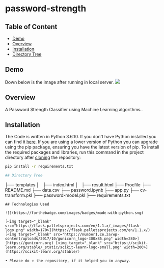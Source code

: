 # password-strength
## Table of Content
  * [Demo](#demo)
  * [Overview](#overview)
  * [Installation](#installation)
  * [Directory Tree](#directory-tree)

## Demo
Down below is the image after running in local server.
![](https://imgur.com/HtQhBh3.png)

## Overview
A Password Strength Classifier using Machine Learning algorithms..

## Installation
The Code is written in Python 3.6.10. If you don't have Python installed you can find it [here](https://www.python.org/downloads/). If you are using a lower version of Python you can upgrade using the pip package, ensuring you have the latest version of pip. To install the required packages and libraries, run this command in the project directory after [cloning](https://www.howtogeek.com/451360/how-to-clone-a-github-repository/) the repository:
```bash
pip install -r requirements.txt

## Directory Tree 
```
├── templates
│   ├── index.html
│   ├── result.html
├── Procfile
├── README.md
├── data.csv
├── password.ipynb
├── app.py
├── cv-transform.pkl
├── password-model.pkl
├── requirements.txt
```
## Technologies Used

![](https://forthebadge.com/images/badges/made-with-python.svg)

[<img target="_blank" src="https://flask.palletsprojects.com/en/1.1.x/_images/flask-logo.png" width=170>](https://flask.palletsprojects.com/en/1.1.x/) [<img target="_blank" src="https://number1.co.za/wp-content/uploads/2017/10/gunicorn_logo-300x85.png" width=280>](https://gunicorn.org) [<img target="_blank" src="https://scikit-learn.org/stable/_static/scikit-learn-logo-small.png" width=200>](https://scikit-learn.org/stable/) 

• Please do ⭐ the repository, if it helped you in anyway.

